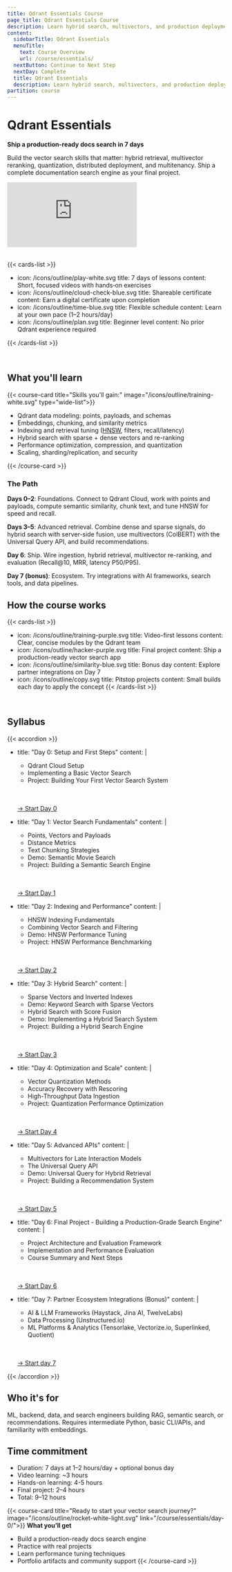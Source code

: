 ```yaml
---
title: Qdrant Essentials Course
page_title: Qdrant Essentials Course
description: Learn hybrid search, multivectors, and production deployment in 7 days. Build and ship a docs search engine.
content:
  sidebarTitle: Qdrant Essentials
  menuTitle:
    text: Course Overview
    url: /course/essentials/
  nextButton: Continue to Next Step
  nextDay: Complete
  title: Qdrant Essentials
  description: Learn hybrid search, multivectors, and production deployment in 7 days. Build and ship a docs search engine.
partition: course
---
```


# Qdrant Essentials

**Ship a production-ready docs search in 7 days**

Build the vector search skills that matter: hybrid retrieval, multivector reranking, quantization, distributed deployment, and multitenancy. Ship a complete documentation search engine as your final project.

<div class="video">
<iframe 
  src="https://www.youtube.com/embed/QnRjMolv8Qk?si=uqWQLcLp_oBWt3bO"
  frameborder="0"
  allow="accelerometer; autoplay; clipboard-write; encrypted-media; gyroscope; picture-in-picture; web-share"
  referrerpolicy="strict-origin-when-cross-origin"
  allowfullscreen>
</iframe>
</div>

<br/>

{{< cards-list >}}
- icon: /icons/outline/play-white.svg
  title: 7 days of lessons
  content: Short, focused videos with hands‑on exercises
- icon: /icons/outline/cloud-check-blue.svg
  title: Shareable certificate
  content: Earn a digital certificate upon completion
- icon: /icons/outline/time-blue.svg
  title: Flexible schedule
  content: Learn at your own pace (1–2 hours/day)
- icon: /icons/outline/plan.svg
  title: Beginner level
  content: No prior Qdrant experience required
  
{{< /cards-list >}}

<br/>

## What you'll learn
{{< course-card
 title="Skills you'll gain:"
 image="/icons/outline/training-white.svg"
 type="wide-list">}}

- Qdrant data modeling: points, payloads, and schemas
- Embeddings, chunking, and similarity metrics
- Indexing and retrieval tuning ([HNSW](https://qdrant.tech/articles/filtrable-hnsw/), filters, recall/latency)
- Hybrid search with sparse + dense vectors and re-ranking
- Performance optimization, compression, and quantization
- Scaling, sharding/replication, and security

{{< /course-card >}}

### The Path

**Days 0–2**: Foundations. Connect to Qdrant Cloud, work with points and payloads, compute semantic similarity, chunk text, and tune HNSW for speed and recall.

**Days 3–5**: Advanced retrieval. Combine dense and sparse signals, do hybrid search with server-side fusion, use multivectors (ColBERT) with the Universal Query API, and build recommendations.

**Day 6**: Ship. Wire ingestion, hybrid retrieval, multivector re-ranking, and evaluation (Recall@10, MRR, latency P50/P95).

**Day 7 (bonus)**: Ecosystem. Try integrations with AI frameworks, search tools, and data pipelines.

## How the course works

{{< cards-list >}}

- icon: /icons/outline/training-purple.svg
  title: Video-first lessons
  content: Clear, concise modules by the Qdrant team
- icon: /icons/outline/hacker-purple.svg
  title: Final project
  content: Ship a production-ready vector search app
- icon: /icons/outline/similarity-blue.svg
  title: Bonus day
  content: Explore partner integrations on Day 7
- icon: /icons/outline/copy.svg
  title: Pitstop projects
  content: Small builds each day to apply the concept
  {{< /cards-list >}}

<br/>

## Syllabus

{{< accordion >}}
- title: "Day 0: Setup and First Steps"
  content: |
    - Qdrant Cloud Setup
    - Implementing a Basic Vector Search
    - Project: Building Your First Vector Search System
    <br>
    <br>
    <p style="margin-left: 0px;"><a href="/course/essentials/day-0/">→ Start Day 0</a></p>

- title: "Day 1: Vector Search Fundamentals"
  content: |
    - Points, Vectors and Payloads
    - Distance Metrics
    - Text Chunking Strategies
    - Demo: Semantic Movie Search
    - Project: Building a Semantic Search Engine
    <br>
    <br>
    <p style="margin-left: 0px;"><a href="/course/essentials/day-1/">→ Start Day 1</a></p>

- title: "Day 2: Indexing and Performance"
  content: |
    - HNSW Indexing Fundamentals
    - Combining Vector Search and Filtering
    - Demo: HNSW Performance Tuning
    - Project: HNSW Performance Benchmarking
    <br>
    <br>
    <p style="margin-left: 0px;"><a href="/course/essentials/day-2/">→ Start Day 2</a></p>

- title: "Day 3: Hybrid Search"
  content: |
    - Sparse Vectors and Inverted Indexes
    - Demo: Keyword Search with Sparse Vectors
    - Hybrid Search with Score Fusion
    - Demo: Implementing a Hybrid Search System
    - Project: Building a Hybrid Search Engine
    <br>
    <br>
    <p style="margin-left: 0px;"><a href="/course/essentials/day-3/">→ Start Day 3</a></p>

- title: "Day 4: Optimization and Scale"
  content: |
    - Vector Quantization Methods
    - Accuracy Recovery with Rescoring
    - High-Throughput Data Ingestion
    - Project: Quantization Performance Optimization
    <br>
    <br>
    <p style="margin-left: 0px;"><a href="/course/essentials/day-4/">→ Start Day 4</a></p>

- title: "Day 5: Advanced APIs"
  content: |
    - Multivectors for Late Interaction Models
    - The Universal Query API
    - Demo: Universal Query for Hybrid Retrieval
    - Project: Building a Recommendation System
    <br>
    <br>
    <p style="margin-left: 0px;"><a href="/course/essentials/day-5/">→ Start Day 5</a></p>

- title: "Day 6: Final Project - Building a Production-Grade Search Engine"
  content: |
    - Project Architecture and Evaluation Framework
    - Implementation and Performance Evaluation
    - Course Summary and Next Steps
    <br>
    <br>
    <p style="margin-left: 0px;"><a href="/course/essentials/day-6/">→ Start Day 6</a></p>

- title: "Day 7: Partner Ecosystem Integrations (Bonus)"
  content: |
    - AI & LLM Frameworks (Haystack, Jina AI, TwelveLabs)
    - Data Processing (Unstructured.io)
    - ML Platforms & Analytics (Tensorlake, Vectorize.io, Superlinked, Quotient)
    <br>
    <br>
    <p style="margin-left: 0px;"><a href="/course/essentials/day-7/">→ Start day 7</a></p>
{{< /accordion >}}


## Who it's for

ML, backend, data, and search engineers building RAG, semantic search, or recommendations. Requires intermediate Python, basic CLI/APIs, and familiarity with embeddings.

## Time commitment

- Duration: 7 days at 1–2 hours/day + optional bonus day
- Video learning: ~3 hours
- Hands-on learning: 4-5 hours
- Final project: 2–4 hours
- Total: 9–12 hours


{{< course-card 
 title="Ready to start your vector search journey?"
 image="/icons/outline/rocket-white-light.svg" 
 link="/course/essentials/day-0/">}}
**What you’ll get**
- Build a production-ready docs search engine
- Practice with real projects
- Learn performance tuning techniques
- Portfolio artifacts and community support
{{< /course-card >}}